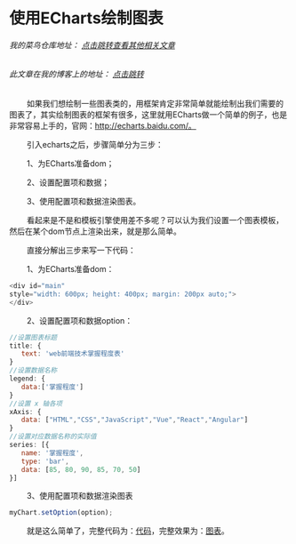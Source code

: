 # 使用ECharts绘制图表
###### 我的菜鸟仓库地址： [点击跳转查看其他相关文章](https://github.com/ershing/RookieAngle "菜鸟仓库")
###### 此文章在我的博客上的地址： [点击跳转](http://www.ershing.cn/easy-echarts/ "点击我")

        如果我们想绘制一些图表类的，用框架肯定非常简单就能绘制出我们需要的图表了，其实绘制图表的框架有很多，这里就用ECharts做一个简单的例子，也是非常容易上手的，官网：http://echarts.baidu.com/。

        引入echarts之后，步骤简单分为三步：

        1、为ECharts准备dom；

        2、设置配置项和数据；

        3、使用配置项和数据渲染图表。

        看起来是不是和模板引擎使用差不多呢？可以认为我们设置一个图表模板，然后在某个dom节点上渲染出来，就是那么简单。

        直接分解出三步来写一下代码：

        1、为ECharts准备dom：
```javascript
<div id="main" 
style="width: 600px; height: 400px; margin: 200px auto;">
</div>
```
        2、设置配置项和数据option：
```javascript
//设置图表标题
title: {
   text: 'web前端技术掌握程度表'
}
//设置数据名称
legend: {
   data:['掌握程度']
}
//设置 x 轴各项
xAxis: {
   data: ["HTML","CSS","JavaScript","Vue","React","Angular"]
}
//设置对应数据名称的实际值
series: [{
   name: '掌握程度',
   type: 'bar',
   data: [85, 80, 90, 85, 70, 50]
}]
```
        3、使用配置项和数据渲染图表
```javascript
myChart.setOption(option);
```
        就是这么简单了，完整代码为：[代码](https://github.com/ershing/RookieAngle/blob/master/WebFront/easyEcharts.html)，完整效果为：[图表](http://www.ershing.cn/example/easy-echarts.html)。

